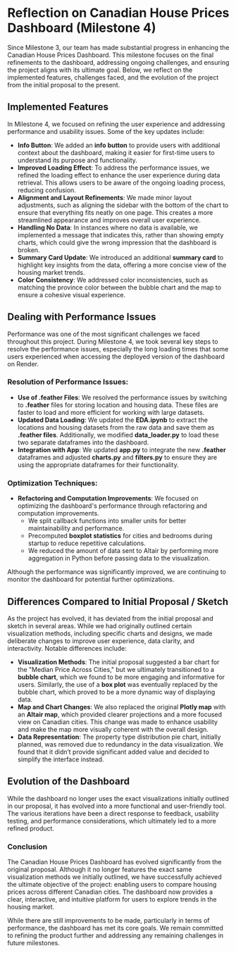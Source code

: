 # Reflection on Canadian House Prices Dashboard (Milestone 4)

Since Milestone 3, our team has made substantial progress in enhancing the Canadian House Prices Dashboard. This milestone focuses on the final refinements to the dashboard, addressing ongoing challenges, and ensuring the project aligns with its ultimate goal. Below, we reflect on the implemented features, challenges faced, and the evolution of the project from the initial proposal to the present.

## Implemented Features

In Milestone 4, we focused on refining the user experience and addressing performance and usability issues. Some of the key updates include:

- **Info Button**: We added an **info button** to provide users with additional context about the dashboard, making it easier for first-time users to understand its purpose and functionality.
- **Improved Loading Effect**: To address the performance issues, we refined the loading effect to enhance the user experience during data retrieval. This allows users to be aware of the ongoing loading process, reducing confusion.
- **Alignment and Layout Refinements**: We made minor layout adjustments, such as aligning the sidebar with the bottom of the chart to ensure that everything fits neatly on one page. This creates a more streamlined appearance and improves overall user experience.
- **Handling No Data**: In instances where no data is available, we implemented a message that indicates this, rather than showing empty charts, which could give the wrong impression that the dashboard is broken.
- **Summary Card Update**: We introduced an additional **summary card** to highlight key insights from the data, offering a more concise view of the housing market trends.
- **Color Consistency**: We addressed color inconsistencies, such as matching the province color between the bubble chart and the map to ensure a cohesive visual experience.

## Dealing with Performance Issues

Performance was one of the most significant challenges we faced throughout this project. During Milestone 4, we took several key steps to resolve the performance issues, especially the long loading times that some users experienced when accessing the deployed version of the dashboard on Render. 

### Resolution of Performance Issues:
- **Use of .feather Files**: We resolved the performance issues by switching to **.feather** files for storing location and housing data. These files are faster to load and more efficient for working with large datasets.
- **Updated Data Loading**: We updated the **EDA.ipynb** to extract the locations and housing datasets from the raw data and save them as **.feather files**. Additionally, we modified **data_loader.py** to load these two separate dataframes into the dashboard.
- **Integration with App**: We updated **app.py** to integrate the new **.feather** dataframes and adjusted **charts.py** and **filters.py** to ensure they are using the appropriate dataframes for their functionality.
  
### Optimization Techniques:
- **Refactoring and Computation Improvements**: We focused on optimizing the dashboard's performance through refactoring and computation improvements. 
  - We split callback functions into smaller units for better maintainability and performance.
  - Precomputed **boxplot statistics** for cities and bedrooms during startup to reduce repetitive calculations.
  - We reduced the amount of data sent to Altair by performing more aggregation in Python before passing data to the visualization.

Although the performance was significantly improved, we are continuing to monitor the dashboard for potential further optimizations.

## Differences Compared to Initial Proposal / Sketch

As the project has evolved, it has deviated from the initial proposal and sketch in several areas. While we had originally outlined certain visualization methods, including specific charts and designs, we made deliberate changes to improve user experience, data clarity, and interactivity. Notable differences include:

- **Visualization Methods**: The initial proposal suggested a bar chart for the "Median Price Across Cities," but we ultimately transitioned to a **bubble chart**, which we found to be more engaging and informative for users. Similarly, the use of a **box plot** was eventually replaced by the bubble chart, which proved to be a more dynamic way of displaying data.
- **Map and Chart Changes**: We also replaced the original **Plotly map** with an **Altair map**, which provided clearer projections and a more focused view on Canadian cities. This change was made to enhance usability and make the map more visually coherent with the overall design.
- **Data Representation**: The property type distribution pie chart, initially planned, was removed due to redundancy in the data visualization. We found that it didn’t provide significant added value and decided to simplify the interface instead.

## Evolution of the Dashboard

While the dashboard no longer uses the exact visualizations initially outlined in our proposal, it has evolved into a more functional and user-friendly tool. The various iterations have been a direct response to feedback, usability testing, and performance considerations, which ultimately led to a more refined product.

### Conclusion

The Canadian House Prices Dashboard has evolved significantly from the original proposal. Although it no longer features the exact same visualization methods we initially outlined, we have successfully achieved the ultimate objective of the project: enabling users to compare housing prices across different Canadian cities. The dashboard now provides a clear, interactive, and intuitive platform for users to explore trends in the housing market.

While there are still improvements to be made, particularly in terms of performance, the dashboard has met its core goals. We remain committed to refining the product further and addressing any remaining challenges in future milestones.
